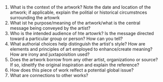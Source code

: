 1. What is the context of the artwork? Note the date and location of the artwork; if applicable, explain the politial or historical circumstnces surrounding the artowrk
2. What ist he purpose/meaning of the artwork/what is the central message being conveyed by the artist?
3. Who is the intended audience of hte artowrk? Is the message directed toward a particular group or person? How can you tell? 
4. What authorial choices help distinguish the artist's style? How are elements and principles of art employed to enhance/create meaning? How are irony and juxtapoisition used?
5. Does the artwork borrow from any other artist, organizationo or source? If so, idneitfy the original inspiration and explain the reference?
6. How does this piece of work relfect a potential global issue?
7. What are connections to other works?